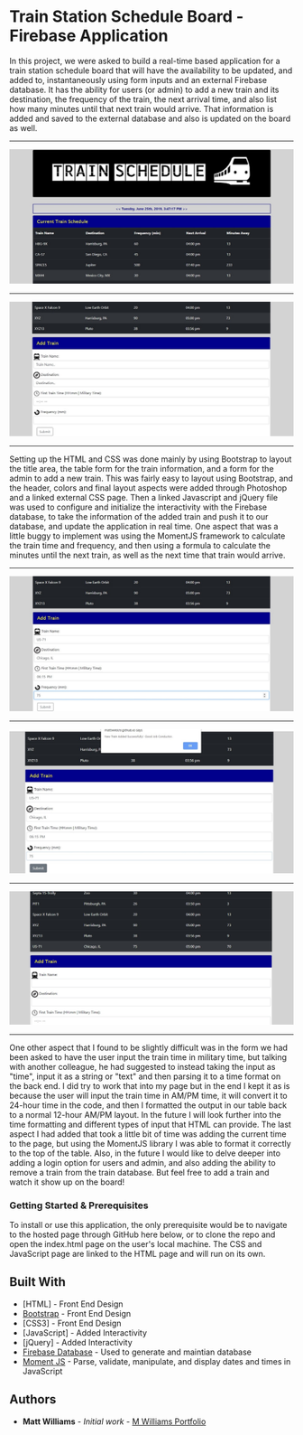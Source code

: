 # Train Station Schedule Board - Firebase Application

In this project, we were asked to build a real-time based application for a train station schedule board that will have the availability to be updated, and added to, instantaneously using form inputs and an external Firebase database.  It has the ability for users (or admin) to add a new train and its destination, the frequency of the train, the next arrival time, and also list how many minutes until that next train would arrive.  That information is added and saved to the external database and also is updated on the board as well.
___
![train-schedule-1](assets/images/train-schedule-1.jpg)
___
![train-schedule-2](assets/images/train-schedule-2.jpg)
___

Setting up the HTML and CSS was done mainly by using Bootstrap to layout the title area, the table form for the train information, and a form for the admin to add a new train.  This was fairly easy to layout using Bootstrap, and the header, colors and final layout aspects were added through Photoshop and a linked external CSS page.  Then a linked Javascript and jQuery file was used to configure and initialize the interactivity with the Firebase database, to take the information of the added train and push it to our database, and update the application in real time.  One aspect that was a little buggy to implement was using the MomentJS framework to calculate the train time and frequency, and then using a formula to calculate the minutes until the next train, as well as the next time that train would arrive.

___
![train-schedule-add-train-1](assets/images/train-schedule-add-train-1.jpg)
___
![train-schedule-add-train-2](assets/images/train-schedule-add-train-2.jpg)
___
![train-schedule-add-train-3](assets/images/train-schedule-add-train-3.jpg)
___

One other aspect that I found to be slightly difficult was in the form we had been asked to have the user input the train time in military time, but talking with another colleague, he had suggested to instead taking the input as "time", input it as a string or "text" and then parsing it to a time format on the back end.  I did try to work that into my page but in the end I kept it as is because the user will input the train time in AM/PM time, it will convert it to 24-hour time in the code, and then I formatted the output in our table back to a normal 12-hour AM/PM layout.  In the future I will look further into the time formatting and different types of input that HTML can provide.  The last aspect I had added that took a little bit of time was adding the current time to the page, but using the MomentJS library I was able to format it correctly to the top of the table.  Also, in the future I would like to delve deeper into adding a login option for users and admin, and also adding the ability to remove a train from the train database.  But feel free to add a train and watch it show up on the board!

### Getting Started & Prerequisites

To install or use this application, the only prerequisite would be to navigate to the hosted page through GitHub here below, or to clone the repo and open the index.html page on the user's local machine.  The CSS and JavaScript page are linked to the HTML page and will run on its own.

## Built With

* [HTML] - Front End Design
* [Bootstrap](https://getbootstrap.com/docs/4.3/layout/overview/) - Front End Design
* [CSS3] - Front End Design
* [JavaScript] - Added Interactivity
* [jQuery] - Added Interactivity
* [Firebase Database](https://firebase.google.com/) - Used to generate and maintian database
* [Moment JS](https://momentjs.com/) - Parse, validate, manipulate, and display dates and times in JavaScript

## Authors

* **Matt Williams** - *Initial work* - [M Williams Portfolio](https://mattwills09.github.io/portfolio.html)
